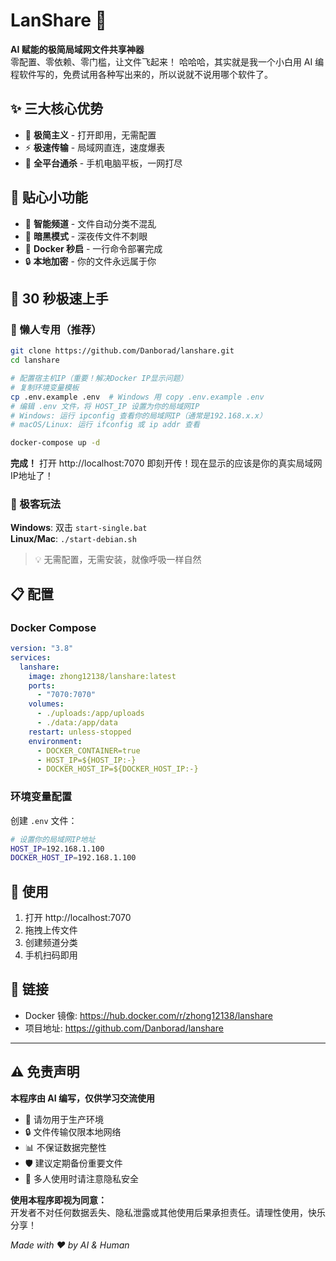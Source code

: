 # LanShare 🚀

**AI 赋能的极简局域网文件共享神器**  
零配置、零依赖、零门槛，让文件飞起来！
哈哈哈，其实就是我一个小白用 AI 编程软件写的，免费试用各种写出来的，所以说就不说用哪个软件了。

## ✨ 三大核心优势

- 🎯 **极简主义** - 打开即用，无需配置
- ⚡ **极速传输** - 局域网直连，速度爆表
- 📱 **全平台通杀** - 手机电脑平板，一网打尽

## 🎨 贴心小功能

- 📂 **智能频道** - 文件自动分类不混乱
- 🌙 **暗黑模式** - 深夜传文件不刺眼
- 🐳 **Docker 秒启** - 一行命令部署完成
- 🔒 **本地加密** - 你的文件永远属于你

## 🚀 30 秒极速上手

### 🐳 懒人专用（推荐）

```bash
git clone https://github.com/Danborad/lanshare.git
cd lanshare

# 配置宿主机IP（重要！解决Docker IP显示问题）
# 复制环境变量模板
cp .env.example .env  # Windows 用 copy .env.example .env
# 编辑 .env 文件，将 HOST_IP 设置为你的局域网IP
# Windows: 运行 ipconfig 查看你的局域网IP（通常是192.168.x.x）
# macOS/Linux: 运行 ifconfig 或 ip addr 查看

docker-compose up -d
```

**完成！** 打开 http://localhost:7070 即刻开传！现在显示的应该是你的真实局域网IP地址了！

### 🔧 极客玩法

**Windows**: 双击 `start-single.bat`  
**Linux/Mac**: `./start-debian.sh`

> 💡 无需配置，无需安装，就像呼吸一样自然

## 📋 配置

### Docker Compose

```yaml
version: "3.8"
services:
  lanshare:
    image: zhong12138/lanshare:latest
    ports:
      - "7070:7070"
    volumes:
      - ./uploads:/app/uploads
      - ./data:/app/data
    restart: unless-stopped
    environment:
      - DOCKER_CONTAINER=true
      - HOST_IP=${HOST_IP:-}
      - DOCKER_HOST_IP=${DOCKER_HOST_IP:-}
```

### 环境变量配置
创建 `.env` 文件：
```bash
# 设置你的局域网IP地址
HOST_IP=192.168.1.100
DOCKER_HOST_IP=192.168.1.100
```

## 📱 使用

1. 打开 http://localhost:7070
2. 拖拽上传文件
3. 创建频道分类
4. 手机扫码即用

## 🔗 链接

- Docker 镜像: https://hub.docker.com/r/zhong12138/lanshare
- 项目地址: https://github.com/Danborad/lanshare

---

## ⚠️ 免责声明

**本程序由 AI 编写，仅供学习交流使用**

- 🚫 请勿用于生产环境
- 🔒 文件传输仅限本地网络
- 📊 不保证数据完整性
- 🛡️ 建议定期备份重要文件
- 👥 多人使用时请注意隐私安全

**使用本程序即视为同意：**  
开发者不对任何数据丢失、隐私泄露或其他使用后果承担责任。请理性使用，快乐分享！

_Made with ❤️ by AI & Human_

